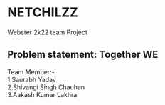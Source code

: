 # NETCHILZZ 
Webster 2k22 team Project
## Problem statement: Together WE
Team Member:-
<br />
1.Saurabh Yadav <br />
2.Shivangi Singh Chauhan <br />
3.Aakash Kumar Lakhra <br /> 

